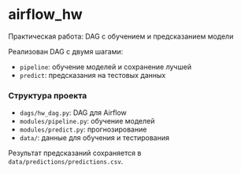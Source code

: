 # airflow_hw
Практическая работа: DAG с обучением и предсказанием модели

Реализован DAG с двумя шагами:
- `pipeline`: обучение моделей и сохранение лучшей
- `predict`: предсказания на тестовых данных

### Структура проекта

- `dags/hw_dag.py`: DAG для Airflow
- `modules/pipeline.py`: обучение моделей
- `modules/predict.py`: прогнозирование
- `data/`: данные для обучения и тестирования

Результат предсказаний сохраняется в `data/predictions/predictions.csv`.
